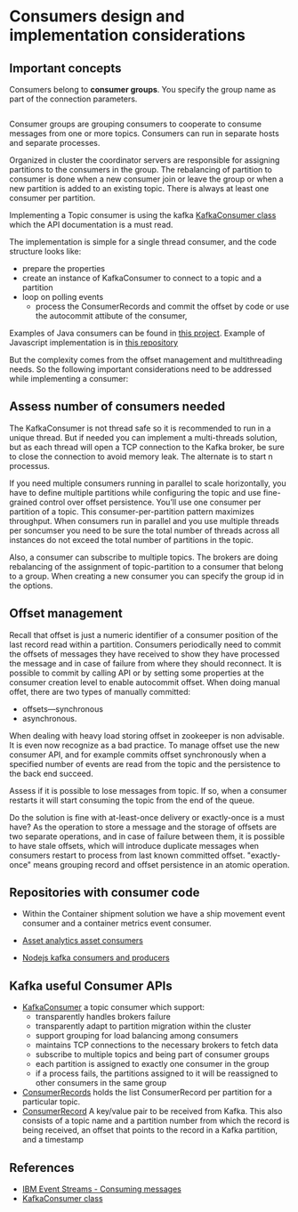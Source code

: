 # Consumers design and implementation considerations

## Important concepts

Consumers belong to **consumer groups**. You specify the group name as part of the connection parameters. 

```

```

Consumer groups are grouping consumers to cooperate to consume messages from one or more topics. Consumers can run in separate hosts and separate processes.

Organized in cluster the coordinator servers are responsible for assigning partitions to the consumers in the group. The rebalancing of partition to consumer is done when a new consumer join or leave the group or when a new partition is added to an existing topic. There is always at least one consumer per partition. 

Implementing a Topic consumer is using the kafka [KafkaConsumer class](https://kafka.apache.org/10/javadoc/?org/apache/kafka/clients/consumer/KafkaConsumer.html) which the API documentation is a must read.

The implementation is simple for a single thread consumer, and the code structure looks like:

* prepare the properties
* create an instance of KafkaConsumer to connect to a topic and a partition
* loop on polling events 
  * process the ConsumerRecords and commit the offset by code or use the autocommit attibute of the consumer,   

Examples of Java consumers can be found in [this project](https://github.com/ibm-cloud-architecture/refarch-kc-ms).
Example of Javascript implementation is in [this repository](https://github.com/jbcodeforce/nodejs-kafka)

But the complexity comes from the offset management and multithreading needs. So the following important considerations need to be addressed while implementing a consumer:

## Assess number of consumers needed 

The KafkaConsumer is not thread safe so it is recommended to run in a unique thread. But if needed you can implement a multi-threads solution, but as each thread will open a TCP connection to the Kafka broker, be sure to close the connection to avoid memory leak. The alternate is to start n processus. 

If you need multiple consumers running in parallel to scale horizontally, you have to define multiple partitions while configuring the topic and use fine-grained control over offset persistence. You’ll use one consumer per partition of a topic. 
This consumer-per-partition pattern maximizes throughput. When consumers run in parallel and you use multiple threads per soncumser you need to be sure the total number of threads across all instances do not exceed the total number of partitions in the topic.

Also, a consumer can subscribe to multiple topics. The brokers are doing rebalancing of the assignment of topic-partition to a consumer that belong to a group. When creating a new consumer you can specify the group id in the options. 



## Offset management

Recall that offset is just a numeric identifier of a consumer position of the last record read within a partition. Consumers periodically need to commit the offsets of messages they have received to show they have processed the message and in case of failure from where they should reconnect. It is possible to commit by calling API or by setting some properties at the consumer creation level to enable autocommit offset. When doing manual offet, there are two types of manually committed:

* offsets—synchronous
* asynchronous. 

When dealing with heavy load storing offset in zookeeper is non advisable. It is even now recognize as a bad practice. To manage offset use the new consumer API, and for example commits offset synchronously when a specified number of events are read from the topic and the persistence to the back end succeed.

Assess if it is possible to lose messages from topic.  If so, when a consumer restarts it will start consuming the topic from the end of the queue.

Do the solution is fine with at-least-once delivery or exactly-once is a must have? As the operation to store a message and the storage of offsets are two separate operations, and in case of failure between them, it is possible to have stale offsets, which will introduce duplicate messages when consumers restart to process from last known committed offset. "exactly-once" means grouping record and offset persistence in an atomic operation.


## Repositories with consumer code

* Within the Container shipment solution we have a ship movement event consumer and a container metrics event consumer.

* [Asset analytics asset consumers](https://github.com/ibm-cloud-architecture/refarch-asset-analytics/tree/master/asset-consumer)

* [Nodejs kafka consumers and producers](https://github.com/jbcodeforce/nodejs-kafka)

## Kafka useful Consumer APIs

* [KafkaConsumer](https://kafka.apache.org/11/javadoc/org/apache/kafka/clients/consumer/KafkaConsumer.html) a topic consumer which support:
  * transparently handles brokers failure
  * transparently adapt to partition migration within the cluster
  * support grouping for load balancing among consumers
  * maintains TCP connections to the necessary brokers to fetch data
  * subscribe to multiple topics and being part of consumer groups
  * each partition is assigned to exactly one consumer in the group
  * if a process fails, the partitions assigned to it will be reassigned to other consumers in the same group
* [ConsumerRecords](https://kafka.apache.org/11/javadoc/org/apache/kafka/clients/consumer/ConsumerRecords.html) holds the list ConsumerRecord per partition for a particular topic.
* [ConsumerRecord](https://kafka.apache.org/11/javadoc/org/apache/kafka/clients/consumer/ConsumerRecord.html) A key/value pair to be received from Kafka. This also consists of a topic name and a partition number from which the record is being received, an offset that points to the record in a Kafka partition, and a timestamp

## References

* [IBM Event Streams - Consuming messages](https://ibm.github.io/event-streams/about/consuming-messages/)
* [KafkaConsumer class](https://kafka.apache.org/10/javadoc/?org/apache/kafka/clients/consumer/KafkaConsumer.html)